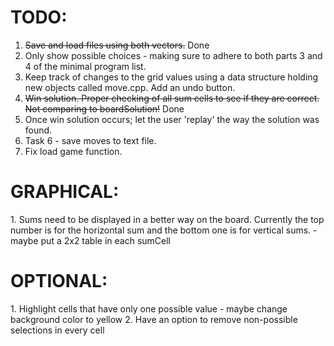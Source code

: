 <h1>TODO:</h1>
<ol>
<li><strike>Save and load files using both vectors.</strike> Done</li>
<li>Only show possible choices - making sure to adhere to both parts 3 and 4 of the minimal program list.</li>
<li>Keep track of changes to the grid values using a data structure holding new objects called move.cpp. Add an undo button.</li>
<li><strike>Win solution. Proper checking of all sum cells to see if they are correct. Not comparing to boardSolution!</strike> Done</li>
<li>Once win solution occurs; let the user 'replay' the way the solution was found.</li>
<li>Task 6 - save moves to text file.</li>
<li>Fix load game function.</li>
</ol>

<h1>GRAPHICAL:</h1>
1. Sums need to be displayed in a better way on the board. Currently the top number is for the horizontal sum and the bottom one is for vertical sums.
    - maybe put a 2x2 table in each sumCell
 

<h1>OPTIONAL:</h1>
1. Highlight cells that have only one possible value - maybe change background color to yellow
2. Have an option to remove non-possible selections in every cell